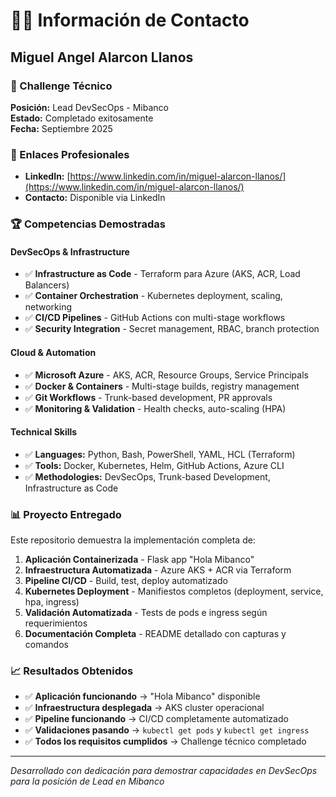 # 👨‍💻 Información de Contacto

## Miguel Angel Alarcon Llanos

### 🎯 Challenge Técnico
**Posición:** Lead DevSecOps - Mibanco  
**Estado:** Completado exitosamente  
**Fecha:** Septiembre 2025

### 🔗 Enlaces Profesionales
- **LinkedIn:** [https://www.linkedin.com/in/miguel-alarcon-llanos/](https://www.linkedin.com/in/miguel-alarcon-llanos/)
- **Contacto:** Disponible via LinkedIn

### 🏆 Competencias Demostradas

#### DevSecOps & Infrastructure
- ✅ **Infrastructure as Code** - Terraform para Azure (AKS, ACR, Load Balancers)
- ✅ **Container Orchestration** - Kubernetes deployment, scaling, networking
- ✅ **CI/CD Pipelines** - GitHub Actions con multi-stage workflows
- ✅ **Security Integration** - Secret management, RBAC, branch protection

#### Cloud & Automation
- ✅ **Microsoft Azure** - AKS, ACR, Resource Groups, Service Principals
- ✅ **Docker & Containers** - Multi-stage builds, registry management
- ✅ **Git Workflows** - Trunk-based development, PR approvals
- ✅ **Monitoring & Validation** - Health checks, auto-scaling (HPA)

#### Technical Skills
- ✅ **Languages:** Python, Bash, PowerShell, YAML, HCL (Terraform)
- ✅ **Tools:** Docker, Kubernetes, Helm, GitHub Actions, Azure CLI
- ✅ **Methodologies:** DevSecOps, Trunk-based Development, Infrastructure as Code

### 📊 Proyecto Entregado

Este repositorio demuestra la implementación completa de:

1. **Aplicación Containerizada** - Flask app "Hola Mibanco"
2. **Infraestructura Automatizada** - Azure AKS + ACR via Terraform
3. **Pipeline CI/CD** - Build, test, deploy automatizado
4. **Kubernetes Deployment** - Manifiestos completos (deployment, service, hpa, ingress)
5. **Validación Automatizada** - Tests de pods e ingress según requerimientos
6. **Documentación Completa** - README detallado con capturas y comandos

### 📈 Resultados Obtenidos

- ✅ **Aplicación funcionando** → "Hola Mibanco" disponible
- ✅ **Infraestructura desplegada** → AKS cluster operacional
- ✅ **Pipeline funcionando** → CI/CD completamente automatizado
- ✅ **Validaciones pasando** → `kubectl get pods` y `kubectl get ingress`
- ✅ **Todos los requisitos cumplidos** → Challenge técnico completado

---

*Desarrollado con dedicación para demostrar capacidades en DevSecOps para la posición de Lead en Mibanco*